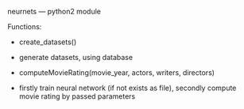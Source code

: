 neurnets — python2 module

Functions:
* create_datasets() 
 + generate datasets, using database
* computeMovieRating(movie_year, actors, writers, directors) 
 + firstly train neural network (if not exists as file), secondly compute movie rating by passed parameters
